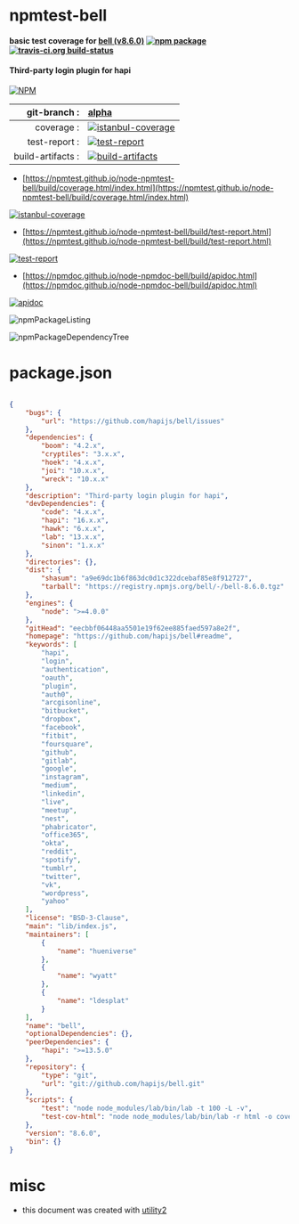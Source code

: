 # npmtest-bell

#### basic test coverage for  [bell (v8.6.0)](https://github.com/hapijs/bell#readme)  [![npm package](https://img.shields.io/npm/v/npmtest-bell.svg?style=flat-square)](https://www.npmjs.org/package/npmtest-bell) [![travis-ci.org build-status](https://api.travis-ci.org/npmtest/node-npmtest-bell.svg)](https://travis-ci.org/npmtest/node-npmtest-bell)

#### Third-party login plugin for hapi

[![NPM](https://nodei.co/npm/bell.png?downloads=true&downloadRank=true&stars=true)](https://www.npmjs.com/package/bell)

| git-branch : | [alpha](https://github.com/npmtest/node-npmtest-bell/tree/alpha)|
|--:|:--|
| coverage : | [![istanbul-coverage](https://npmtest.github.io/node-npmtest-bell/build/coverage.badge.svg)](https://npmtest.github.io/node-npmtest-bell/build/coverage.html/index.html)|
| test-report : | [![test-report](https://npmtest.github.io/node-npmtest-bell/build/test-report.badge.svg)](https://npmtest.github.io/node-npmtest-bell/build/test-report.html)|
| build-artifacts : | [![build-artifacts](https://npmtest.github.io/node-npmtest-bell/glyphicons_144_folder_open.png)](https://github.com/npmtest/node-npmtest-bell/tree/gh-pages/build)|

- [https://npmtest.github.io/node-npmtest-bell/build/coverage.html/index.html](https://npmtest.github.io/node-npmtest-bell/build/coverage.html/index.html)

[![istanbul-coverage](https://npmtest.github.io/node-npmtest-bell/build/screenCapture.buildCi.browser.%252Ftmp%252Fbuild%252Fcoverage.lib.html.png)](https://npmtest.github.io/node-npmtest-bell/build/coverage.html/index.html)

- [https://npmtest.github.io/node-npmtest-bell/build/test-report.html](https://npmtest.github.io/node-npmtest-bell/build/test-report.html)

[![test-report](https://npmtest.github.io/node-npmtest-bell/build/screenCapture.buildCi.browser.%252Ftmp%252Fbuild%252Ftest-report.html.png)](https://npmtest.github.io/node-npmtest-bell/build/test-report.html)

- [https://npmdoc.github.io/node-npmdoc-bell/build/apidoc.html](https://npmdoc.github.io/node-npmdoc-bell/build/apidoc.html)

[![apidoc](https://npmdoc.github.io/node-npmdoc-bell/build/screenCapture.buildCi.browser.%252Ftmp%252Fbuild%252Fapidoc.html.png)](https://npmdoc.github.io/node-npmdoc-bell/build/apidoc.html)

![npmPackageListing](https://npmtest.github.io/node-npmtest-bell/build/screenCapture.npmPackageListing.svg)

![npmPackageDependencyTree](https://npmtest.github.io/node-npmtest-bell/build/screenCapture.npmPackageDependencyTree.svg)



# package.json

```json

{
    "bugs": {
        "url": "https://github.com/hapijs/bell/issues"
    },
    "dependencies": {
        "boom": "4.2.x",
        "cryptiles": "3.x.x",
        "hoek": "4.x.x",
        "joi": "10.x.x",
        "wreck": "10.x.x"
    },
    "description": "Third-party login plugin for hapi",
    "devDependencies": {
        "code": "4.x.x",
        "hapi": "16.x.x",
        "hawk": "6.x.x",
        "lab": "13.x.x",
        "sinon": "1.x.x"
    },
    "directories": {},
    "dist": {
        "shasum": "a9e69dc1b6f863dc0d1c322dcebaf85e8f912727",
        "tarball": "https://registry.npmjs.org/bell/-/bell-8.6.0.tgz"
    },
    "engines": {
        "node": ">=4.0.0"
    },
    "gitHead": "eecbbf06448aa5501e19f62ee885faed597a8e2f",
    "homepage": "https://github.com/hapijs/bell#readme",
    "keywords": [
        "hapi",
        "login",
        "authentication",
        "oauth",
        "plugin",
        "auth0",
        "arcgisonline",
        "bitbucket",
        "dropbox",
        "facebook",
        "fitbit",
        "foursquare",
        "github",
        "gitlab",
        "google",
        "instagram",
        "medium",
        "linkedin",
        "live",
        "meetup",
        "nest",
        "phabricator",
        "office365",
        "okta",
        "reddit",
        "spotify",
        "tumblr",
        "twitter",
        "vk",
        "wordpress",
        "yahoo"
    ],
    "license": "BSD-3-Clause",
    "main": "lib/index.js",
    "maintainers": [
        {
            "name": "hueniverse"
        },
        {
            "name": "wyatt"
        },
        {
            "name": "ldesplat"
        }
    ],
    "name": "bell",
    "optionalDependencies": {},
    "peerDependencies": {
        "hapi": ">=13.5.0"
    },
    "repository": {
        "type": "git",
        "url": "git://github.com/hapijs/bell.git"
    },
    "scripts": {
        "test": "node node_modules/lab/bin/lab -t 100 -L -v",
        "test-cov-html": "node node_modules/lab/bin/lab -r html -o coverage.html -L"
    },
    "version": "8.6.0",
    "bin": {}
}
```



# misc
- this document was created with [utility2](https://github.com/kaizhu256/node-utility2)
